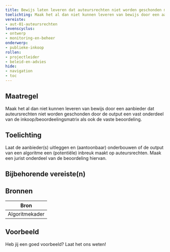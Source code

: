 ```yaml
---
title: Bewijs laten leveren dat auteursrechten niet worden geschonden met de output
toelichting: Maak het al dan niet kunnen leveren van bewijs door een aanbieder dat auteursrechten niet worden geschonden door de output een vast onderdeel van de inkoop/beoordeelingsmatrix als ook de vaste beoordeling. 
vereiste:
- aut-01-auteursrechten
levenscyclus:
- ontwerp
- monitoring-en-beheer
onderwerp:
- publieke-inkoop
rollen:
- projectleider
- beleid-en-advies
hide:
- navigation
- toc
---
```


<!-- tags -->
## Maatregel

Maak het al dan niet kunnen leveren van bewijs door een aanbieder dat auteursrechten niet worden geschonden door de output een vast onderdeel van de inkoop/beoordeelingsmatrix als ook de vaste beoordeling.


## Toelichting

Laat de aanbieder(s) uitleggen en (aantoonbaar) onderbouwen of de output van een algoritme een (potentiële) inbreuk maakt op auteursrechten.
Maak een jurist onderdeel van de beoordeling hiervan.


## Bijbehorende vereiste(n)

<!-- list_vereisten_on_maatregelen_page -->

## Bronnen

| Bron                        |
|-----------------------------|
|Algoritmekader|

## Voorbeeld

Heb jij een goed voorbeeld? Laat het ons weten!

